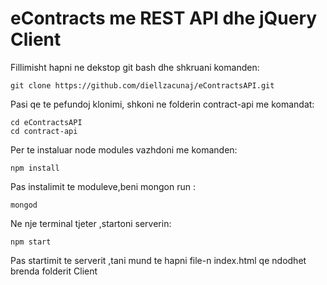 # eContracts me REST API dhe jQuery Client
Fillimisht hapni ne dekstop git bash dhe shkruani komanden:
```
git clone https://github.com/diellzacunaj/eContractsAPI.git
```
Pasi qe te pefundoj klonimi, shkoni ne folderin contract-api me komandat:
```
cd eContractsAPI
cd contract-api
```

Per te instaluar node modules vazhdoni me komanden:
```
npm install
```

Pas instalimit te moduleve,beni mongon run :
```
mongod
```
Ne nje terminal tjeter ,startoni serverin:

```
npm start
```

Pas startimit te serverit ,tani mund te hapni file-n index.html qe ndodhet brenda folderit Client
